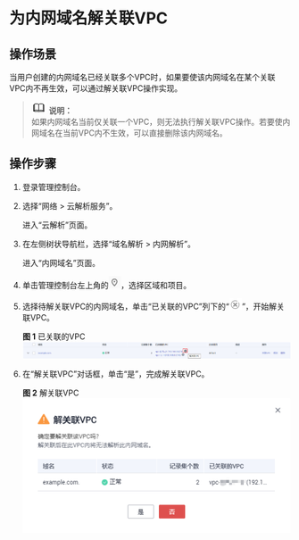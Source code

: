 # 为内网域名解关联VPC<a name="dns_usermanual_0004"></a>

## 操作场景<a name="section901515124915"></a>

当用户创建的内网域名已经关联多个VPC时，如果要使该内网域名在某个关联VPC内不再生效，可以通过解关联VPC操作实现。

>![](public_sys-resources/icon-note.gif) **说明：**   
>如果内网域名当前仅关联一个VPC，则无法执行解关联VPC操作。若要使内网域名在当前VPC内不生效，可以直接删除该内网域名。  

## 操作步骤<a name="section394212924913"></a>

1.  登录管理控制台。
2.  选择“网络 \> 云解析服务”。

    进入“云解析”页面。

3.  在左侧树状导航栏，选择“域名解析 \> 内网解析”。

    进入“内网域名”页面。

4.  单击管理控制台左上角的![](figures/icon-region.png)，选择区域和项目。

1.  选择待解关联VPC的内网域名，单击“已关联的VPC”列下的“![](figures/icon-close.png)”，开始解关联VPC。

    **图 1**  已关联的VPC<a name="fig970741904712"></a>  
    ![](figures/已关联的VPC-3.png "已关联的VPC-3")

2.  在“解关联VPC”对话框，单击“是”，完成解关联VPC。

    **图 2**  解关联VPC<a name="fig35391444512"></a>  
    ![](figures/解关联VPC.png "解关联VPC")


